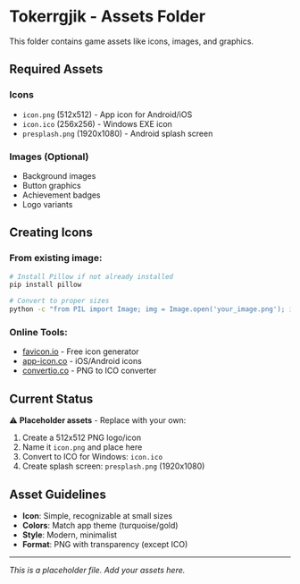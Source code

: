 # Tokerrgjik - Assets Folder

This folder contains game assets like icons, images, and graphics.

## Required Assets

### Icons
- `icon.png` (512x512) - App icon for Android/iOS
- `icon.ico` (256x256) - Windows EXE icon
- `presplash.png` (1920x1080) - Android splash screen

### Images (Optional)
- Background images
- Button graphics
- Achievement badges
- Logo variants

## Creating Icons

### From existing image:
```bash
# Install Pillow if not already installed
pip install pillow

# Convert to proper sizes
python -c "from PIL import Image; img = Image.open('your_image.png'); img.resize((512, 512)).save('icon.png')"
```

### Online Tools:
- [favicon.io](https://favicon.io/) - Free icon generator
- [app-icon.co](https://www.appicon.co/) - iOS/Android icons
- [convertio.co](https://convertio.co/png-ico/) - PNG to ICO converter

## Current Status

⚠️ **Placeholder assets** - Replace with your own:
1. Create a 512x512 PNG logo/icon
2. Name it `icon.png` and place here
3. Convert to ICO for Windows: `icon.ico`
4. Create splash screen: `presplash.png` (1920x1080)

## Asset Guidelines

- **Icon**: Simple, recognizable at small sizes
- **Colors**: Match app theme (turquoise/gold)
- **Style**: Modern, minimalist
- **Format**: PNG with transparency (except ICO)

---

*This is a placeholder file. Add your assets here.*

